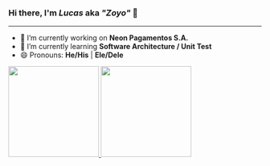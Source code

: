 <!-- Describe -->
### Hi there, I'm *Lucas* aka *"Zoyo"* 👋
---

- 🔭 I’m currently working on **Neon Pagamentos S.A.**
- 🌱 I’m currently learning **Software Architecture / Unit Test**
- 😄 Pronouns: **He/His** | **Ele/Dele**


<!-- Stats -->
 <div>
  <a href="https://github.com/zoyo23">
  <img height="180em" src="https://github-readme-stats.vercel.app/api?username=zoyo23&show_icons=true&theme=dracula&include_all_commits=true&count_private=true"/>
  <img height="180em" src="https://github-readme-stats.vercel.app/api/top-langs/?username=zoyo23&layout=compact&langs_count=7&theme=dracula"/>
</div>
